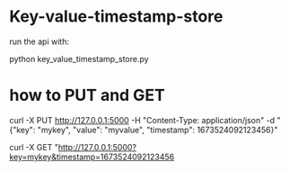 # Key-value-timestamp-store

run the api with:

python key_value_timestamp_store.py

# how to PUT and GET

curl -X PUT http://127.0.0.1:5000 -H "Content-Type: application/json" -d "{\"key\": \"mykey\", \"value\": \"myvalue\", \"timestamp\": 1673524092123456}"

curl -X GET "http://127.0.0.1:5000?key=mykey&timestamp=1673524092123456
